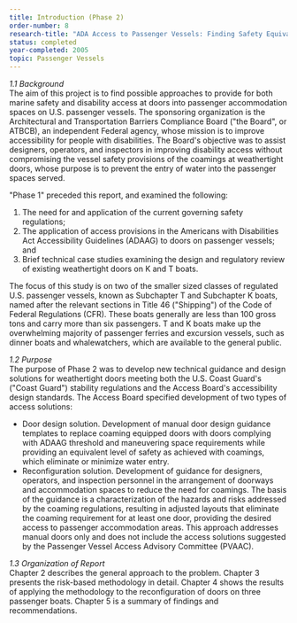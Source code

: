 ```yaml
---
title: Introduction (Phase 2)
order-number: 8
research-title: "ADA Access to Passenger Vessels: Finding Safety Equivalence Solutions for Weathertight Doors with Coamings"
status: completed
year-completed: 2005
topic: Passenger Vessels
---
```


*1.1 Background*\
The aim of this project is to find possible approaches to provide for both marine safety and disability access at doors into passenger accommodation spaces on U.S. passenger vessels. The sponsoring organization is the Architectural and Transportation Barriers Compliance Board ("the Board", or ATBCB), an independent Federal agency, whose mission is to improve accessibility for people with disabilities. The Board's objective was to assist designers, operators, and inspectors in improving disability access without compromising the vessel safety provisions of the coamings at weathertight doors, whose purpose is to prevent the entry of water into the passenger spaces served.

"Phase 1" preceded this report, and examined the following:

1.  The need for and application of the current governing safety regulations;
2.  The application of access provisions in the Americans with Disabilities Act Accessibility Guidelines (ADAAG) to doors on passenger vessels; and
3.  Brief technical case studies examining the design and regulatory review of existing weathertight doors on K and T boats.

The focus of this study is on two of the smaller sized classes of regulated U.S. passenger vessels, known as Subchapter T and Subchapter K boats, named after the relevant sections in Title 46 ("Shipping") of the Code of Federal Regulations (CFR). These boats generally are less than 100 gross tons and carry more than six passengers. T and K boats make up the overwhelming majority of passenger ferries and excursion vessels, such as dinner boats and whalewatchers, which are available to the general public.

*1.2 Purpose*\
The purpose of Phase 2 was to develop new technical guidance and design solutions for weathertight doors meeting both the U.S. Coast Guard's ("Coast Guard") stability regulations and the Access Board's accessibility design standards. The Access Board specified development of two types of access solutions:

-   Door design solution. Development of manual door design guidance templates to replace coaming equipped doors with doors complying with ADAAG threshold and maneuvering space requirements while providing an equivalent level of safety as achieved with coamings, which eliminate or minimize water entry.
-   Reconfiguration solution. Development of guidance for designers, operators, and inspection personnel in the arrangement of doorways and accommodation spaces to reduce the need for coamings. The basis of the guidance is a characterization of the hazards and risks addressed by the coaming regulations, resulting in adjusted layouts that eliminate the coaming requirement for at least one door, providing the desired access to passenger accommodation areas. This approach addresses manual doors only and does not include the access solutions suggested by the Passenger Vessel Access Advisory Committee (PVAAC).

*1.3 Organization of Report*\
Chapter 2 describes the general approach to the problem. Chapter 3 presents the risk-based methodology in detail. Chapter 4 shows the results of applying the methodology to the reconfiguration of doors on three passenger boats. Chapter 5 is a summary of findings and recommendations.
